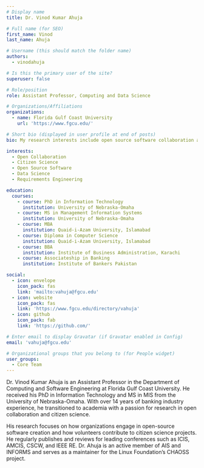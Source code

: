 ```yaml
---
# Display name
title: Dr. Vinod Kumar Ahuja

# Full name (for SEO)
first_name: Vinod
last_name: Ahuja

# Username (this should match the folder name)
authors:
  - vinodahuja

# Is this the primary user of the site?
superuser: false

# Role/position
role: Assistant Professor, Computing and Data Science

# Organizations/Affiliations
organizations:
  - name: Florida Gulf Coast University
    url: 'https://www.fgcu.edu/'

# Short bio (displayed in user profile at end of posts)
bio: My research interests include open source software collaboration and volunteer performance in citizen science projects.

interests:
  - Open Collaboration
  - Citizen Science
  - Open Source Software
  - Data Science
  - Requirements Engineering

education:
  courses:
    - course: PhD in Information Technology
      institution: University of Nebraska-Omaha
    - course: MS in Management Information Systems
      institution: University of Nebraska-Omaha
    - course: MBA
      institution: Quaid-i-Azam University, Islamabad
    - course: Diploma in Computer Science
      institution: Quaid-i-Azam University, Islamabad
    - course: BBA
      institution: Institute of Business Administration, Karachi
    - course: Associateship in Banking
      institution: Institute of Bankers Pakistan

social:
  - icon: envelope
    icon_pack: fas
    link: 'mailto:vahuja@fgcu.edu'
  - icon: website
    icon_pack: fas
    link: 'https://www.fgcu.edu/directory/vahuja'
  - icon: github
    icon_pack: fab
    link: 'https://github.com/'

# Enter email to display Gravatar (if Gravatar enabled in Config)
email: 'vahuja@fgcu.edu'

# Organizational groups that you belong to (for People widget)
user_groups:
  - Core Team
---
```


Dr. Vinod Kumar Ahuja is an Assistant Professor in the Department of Computing and Software Engineering at Florida Gulf Coast University. He received his PhD in Information Technology and MS in MIS from the University of Nebraska-Omaha. With over 14 years of banking industry experience, he transitioned to academia with a passion for research in open collaboration and citizen science.

His research focuses on how organizations engage in open-source software creation and how volunteers contribute to citizen science projects. He regularly publishes and reviews for leading conferences such as ICIS, AMCIS, CSCW, and IEEE RE. Dr. Ahuja is an active member of AIS and INFORMS and serves as a maintainer for the Linux Foundation’s CHAOSS project.

